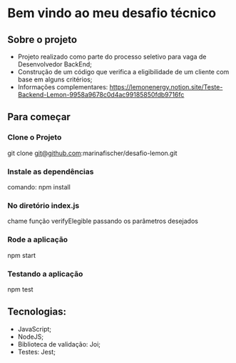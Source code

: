 # Bem vindo ao meu desafio técnico

## Sobre o projeto

  - Projeto realizado como parte do processo seletivo para vaga de Desenvolvedor BackEnd;
  - Construção de um código que verifica a eligibilidade de um cliente com base em alguns critérios;
  - Informações complementares: https://lemonenergy.notion.site/Teste-Backend-Lemon-9958a9678c0d4ac99185850fdb9716fc

## Para começar

### Clone o Projeto
 git clone git@github.com:marinafischer/desafio-lemon.git

### Instale as dependências
 comando: npm install

### No diretório index.js 
  chame função verifyElegible passando os parâmetros desejados

### Rode a aplicação
  npm start
  
### Testando a aplicação
  npm test
  
## Tecnologias:
  - JavaScript;
  - NodeJS;
  - Biblioteca de validação: Joi;
  - Testes: Jest;
